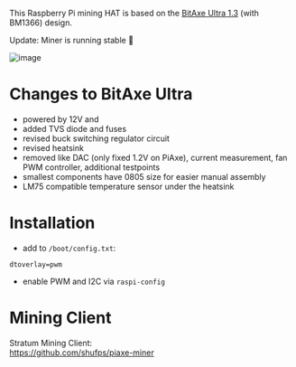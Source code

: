 This Raspberry Pi mining HAT is based on the [BitAxe Ultra 1.3](https://github.com/skot/bitaxe
) (with BM1366) design.

Update: Miner is running stable 🥳


![image](https://github.com/shufps/piaxe/assets/3079832/1b79eda2-acb0-4a86-ad00-c1af6b7e4b8b)




Changes to BitAxe Ultra
=======================

- powered by 12V and
- added TVS diode and fuses
- revised buck switching regulator circuit
- revised heatsink
- removed like DAC (only fixed 1.2V on PiAxe), current measurement, fan PWM controller, additional testpoints
- smallest components have 0805 size for easier manual assembly
- LM75 compatible temperature sensor under the heatsink

Installation
=============

- add to `/boot/config.txt`:
```
dtoverlay=pwm
```

- enable PWM and I2C via `raspi-config`

Mining Client
=============

Stratum Mining Client:<br>
https://github.com/shufps/piaxe-miner
